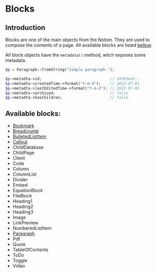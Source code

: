 # Blocks

## Introduction

Blocks are one of the main objects from the Notion. They are used to compose the
contents of a page. All available blocks are listed [bellow](#available-blocks).

All block objects have the `metadata()` method, witch exposes some metadata.

```php
$p = Paragraph::fromString("Simple paragraph.");

$p->metadta->id;                              // a9f03ee5...
$p->metadta->createdTime->format("Y-m-d");    // 2022-07-01
$p->metadta->lastEditedTime->format("Y-m-d"); // 2022-07-01
$p->metadta->archived;                        // false
$p->metadta->hasChildren;                     // false
```

## Available blocks:

- [Bookmark](./Bookmark)
- [Breadcrumb](./Breadcrumb)
- [BulletedListItem](./BulletedListItem)
- [Callout](./Callout)
- ChildDatabase
- ChildPage
- Client
- Code
- Column
- ColumnList
- Divider
- Embed
- EquationBlock
- FileBlock
- Heading1
- Heading2
- Heading3
- Image
- LinkPreview
- NumberedListItem
- [Paragraph](./Paragraph)
- Pdf
- Quote
- TableOfContents
- ToDo
- Toggle
- Video